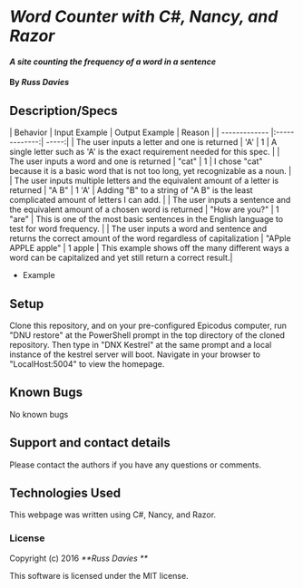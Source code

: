 # _Word Counter with C#, Nancy, and Razor_

#### _A site counting the frequency of a word in a sentence_

#### By _**Russ Davies**_

## Description/Specs

| Behavior        | Input Example           | Output Example  | Reason |
| ------------- |:-------------:| -----:|
| The user inputs a letter and one is returned | 'A' | 1 | A single letter such as 'A' is the exact requirement needed for this spec. |
| The user inputs a word and one is returned | "cat" | 1 | I chose "cat" because it is a basic word that is not too long, yet recognizable as a noun. |
| The user inputs multiple letters and the equivalent amount of a letter is returned | "A B" | 1 'A' | Adding "B" to a string of "A B" is the least complicated amount of letters I can add. |
| The user inputs a sentence and the equivalent amount of a chosen word is returned | "How are you?" | 1 "are" | This is one of the most basic sentences in the English language to test for word frequency. |
| The user inputs a word and sentence and returns the correct amount of the word regardless of capitalization | "APple APPLE apple" | 1 apple | This example shows off the many different ways a word can be capitalized and yet still return a correct result.|

* Example




## Setup

 Clone this repository, and on your pre-configured Epicodus computer, run "DNU restore" at the PowerShell prompt in the top directory of the cloned repository. Then type in "DNX Kestrel" at the same prompt and a local instance of the kestrel server will boot. Navigate in your browser to "LocalHost:5004" to view the homepage.

## Known Bugs
No known bugs

## Support and contact details
Please contact the authors if you have any questions or comments.

## Technologies Used
This webpage was written using C#, Nancy, and Razor.

### License
Copyright (c) 2016 _**Russ Davies **_

This software is licensed under the MIT license.
